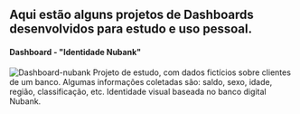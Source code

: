## Aqui estão alguns projetos de Dashboards desenvolvidos para estudo e uso pessoal.

#### Dashboard - "Identidade Nubank"
![Dashboard-nubank](https://raw.githubusercontent.com/matheusbuniotto/portifolio/main/Dashboards/Dashboard_nu.PNG)
Projeto de estudo, com dados fictícios sobre clientes de um banco. Algumas informações coletadas são: saldo, sexo, idade, região, classificação, etc. Identidade visual baseada no banco digital Nubank.
